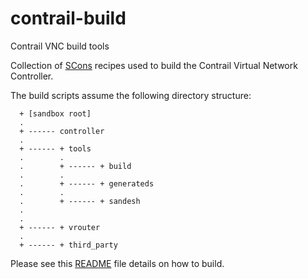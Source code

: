 contrail-build
==============

Contrail VNC build tools

Collection of [SCons](http://www.scons.org) recipes used to build the Contrail Virtual Network Controller.

The build scripts assume the following directory structure:

```
  + [sandbox root]
  .
  + ------ controller
  .
  + ------ + tools
  .        .
  .        + ------ + build
  .        .
  .        + ------ + generateds
  .        .
  .        + ------ + sandesh
  .
  .
  + ------ + vrouter
  .
  + ------ + third_party
```

Please see this [README](http://juniper.github.io/contrail-vnc/README.html) file details on how to build.


